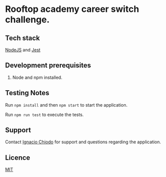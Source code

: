 # Rooftop academy career switch challenge.

## Tech stack
[NodeJS](https://nodejs.org/en/) and [Jest](https://jestjs.io/)

## Development prerequisites

1. Node and npm installed.

## Testing Notes

Run `npm install` and then `npm start` to start the application.

Run `npm run test` to execute the tests.

## Support
Contact [Ignacio Chiodo](https://github.com/IMChiodo) for support and questions regarding the application.

## Licence
 [MIT](https://choosealicense.com/licenses/mit/)
